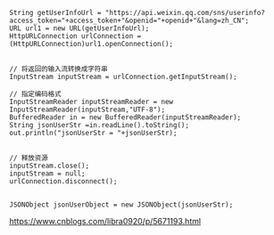 
    String getUserInfoUrl = "https://api.weixin.qq.com/sns/userinfo?access_token="+access_token+"&openid="+openid+"&lang=zh_CN";
    URL url1 = new URL(getUserInfoUrl);
    HttpURLConnection urlConnection = (HttpURLConnection)url1.openConnection();
    
    
    // 将返回的输入流转换成字符串
    InputStream inputStream = urlConnection.getInputStream();
    
    // 指定编码格式
    InputStreamReader inputStreamReader = new InputStreamReader(inputStream,"UTF-8");
    BufferedReader in = new BufferedReader(inputStreamReader);
    String jsonUserStr =in.readLine().toString();
    out.println("jsonUserStr = "+jsonUserStr);
    
    
    // 释放资源
    inputStream.close();
    inputStream = null;
    urlConnection.disconnect();
    
    
    JSONObject jsonUserObject = new JSONObject(jsonUserStr);

https://www.cnblogs.com/libra0920/p/5671193.html